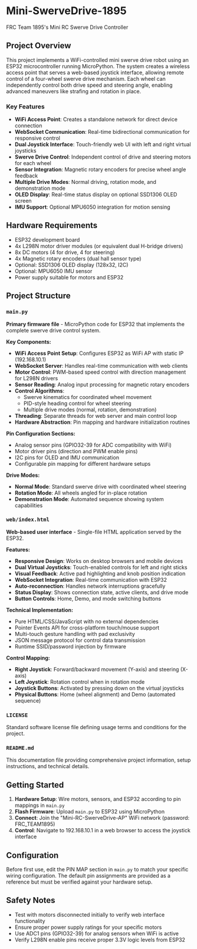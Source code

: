 # Mini-SwerveDrive-1895
FRC Team 1895's Mini RC Swerve Drive Controller

## Project Overview

This project implements a WiFi-controlled mini swerve drive robot using an ESP32 microcontroller running MicroPython. The system creates a wireless access point that serves a web-based joystick interface, allowing remote control of a four-wheel swerve drive mechanism. Each wheel can independently control both drive speed and steering angle, enabling advanced maneuvers like strafing and rotation in place.

### Key Features
- **WiFi Access Point**: Creates a standalone network for direct device connection
- **WebSocket Communication**: Real-time bidirectional communication for responsive control
- **Dual Joystick Interface**: Touch-friendly web UI with left and right virtual joysticks
- **Swerve Drive Control**: Independent control of drive and steering motors for each wheel
- **Sensor Integration**: Magnetic rotary encoders for precise wheel angle feedback
- **Multiple Drive Modes**: Normal driving, rotation mode, and demonstration mode
- **OLED Display**: Real-time status display on optional SSD1306 OLED screen
- **IMU Support**: Optional MPU6050 integration for motion sensing

## Hardware Requirements
- ESP32 development board
- 4x L298N motor driver modules (or equivalent dual H-bridge drivers)
- 8x DC motors (4 for drive, 4 for steering)
- 4x Magnetic rotary encoders (dual hall sensor type)
- Optional: SSD1306 OLED display (128x32, I2C)
- Optional: MPU6050 IMU sensor
- Power supply suitable for motors and ESP32

## Project Structure

### `main.py`
**Primary firmware file** - MicroPython code for ESP32 that implements the complete swerve drive control system.

**Key Components:**
- **WiFi Access Point Setup**: Configures ESP32 as WiFi AP with static IP (192.168.10.1)
- **WebSocket Server**: Handles real-time communication with web clients
- **Motor Control**: PWM-based speed control with direction management for L298N drivers
- **Sensor Reading**: Analog input processing for magnetic rotary encoders
- **Control Algorithms**: 
  - Swerve kinematics for coordinated wheel movement
  - PID-style heading control for wheel steering
  - Multiple drive modes (normal, rotation, demonstration)
- **Threading**: Separate threads for web server and main control loop
- **Hardware Abstraction**: Pin mapping and hardware initialization routines

**Pin Configuration Sections:**
- Analog sensor pins (GPIO32-39 for ADC compatibility with WiFi)
- Motor driver pins (direction and PWM enable pins)
- I2C pins for OLED and IMU communication
- Configurable pin mapping for different hardware setups

**Drive Modes:**
- **Normal Mode**: Standard swerve drive with coordinated wheel steering
- **Rotation Mode**: All wheels angled for in-place rotation
- **Demonstration Mode**: Automated sequence showing system capabilities

### `web/index.html`
**Web-based user interface** - Single-file HTML application served by the ESP32.

**Features:**
- **Responsive Design**: Works on desktop browsers and mobile devices
- **Dual Virtual Joysticks**: Touch-enabled controls for left and right sticks
- **Visual Feedback**: Active pad highlighting and knob position indication
- **WebSocket Integration**: Real-time communication with ESP32
- **Auto-reconnection**: Handles network interruptions gracefully
- **Status Display**: Shows connection state, active clients, and drive mode
- **Button Controls**: Home, Demo, and mode switching buttons

**Technical Implementation:**
- Pure HTML/CSS/JavaScript with no external dependencies
- Pointer Events API for cross-platform touch/mouse support
- Multi-touch gesture handling with pad exclusivity
- JSON message protocol for control data transmission
- Runtime SSID/password injection by firmware

**Control Mapping:**
- **Right Joystick**: Forward/backward movement (Y-axis) and steering (X-axis)
- **Left Joystick**: Rotation control when in rotation mode
- **Joystick Buttons**: Activated by pressing down on the virtual joysticks
- **Physical Buttons**: Home (wheel alignment) and Demo (automated sequence)

### `LICENSE`
Standard software license file defining usage terms and conditions for the project.

### `README.md`
This documentation file providing comprehensive project information, setup instructions, and technical details.

## Getting Started

1. **Hardware Setup**: Wire motors, sensors, and ESP32 according to pin mappings in `main.py`
2. **Flash Firmware**: Upload `main.py` to ESP32 using MicroPython
3. **Connect**: Join the "Mini-RC-SwerveDrive-AP" WiFi network (password: FRC_TEAM1895)
4. **Control**: Navigate to 192.168.10.1 in a web browser to access the joystick interface

## Configuration

Before first use, edit the PIN MAP section in `main.py` to match your specific wiring configuration. The default pin assignments are provided as a reference but must be verified against your hardware setup.

## Safety Notes

- Test with motors disconnected initially to verify web interface functionality
- Ensure proper power supply ratings for your specific motors
- Use ADC1 pins (GPIO32-39) for analog sensors when WiFi is active
- Verify L298N enable pins receive proper 3.3V logic levels from ESP32

